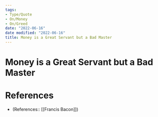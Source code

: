 ```yaml
---
tags:
- Type/Quote
- On/Money
- On/Greed
date: "2022-06-16"
date modified: "2022-06-16"
title: Money is a Great Servant but a Bad Master
---
```


# Money is a Great Servant but a Bad Master

# References
- (References:: [[Francis Bacon]])
